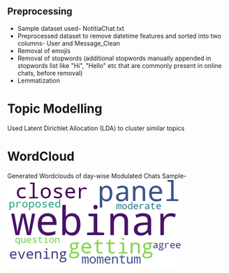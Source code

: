 ## Preprocessing
- Sample dataset used- NotitiaChat.txt
- Preprocessed dataset to remove datetime features and sorted into two columns- User and Message_Clean
- Removal of emojis
- Removal of stopwords (additional stopwords manually appended in stopwords list like "Hi", "Hello" etc that are commonly present in online chats, before removal)
- Lemmatization


# Topic Modelling
Used Latent Dirichlet Allocation (LDA) to cluster similar topics

# WordCloud
Generated Wordclouds of day-wise Modulated Chats 
Sample-
![Cloud 5](https://github.com/Saranga7/topic-modelling-wordcloud/blob/main/Generated%20WordClouds_Notitia/cloud5.png)


